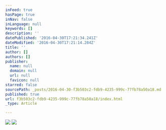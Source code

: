 ```yaml
---
inFeed: true
hasPage: true
inNav: false
inLanguage: null
keywords: []
description: ''
datePublished: '2016-04-30T17:21:34.241Z'
dateModified: '2016-04-30T17:21:14.284Z'
title: ''
author: []
authors: []
publisher:
  name: null
  domain: null
  url: null
  favicon: null
starred: false
sourcePath: _posts/2016-04-30-f3b503c2-fdb9-4235-999c-77fb78a50a18.md
published: true
url: f3b503c2-fdb9-4235-999c-77fb78a50a18/index.html
_type: Article

---
```

![](https://the-grid-user-content.s3-us-west-2.amazonaws.com/d2657c25-667b-4985-ad55-7a26de60c155.png)
![](https://the-grid-user-content.s3-us-west-2.amazonaws.com/a7963eb3-9d2e-4fbb-9ec1-670843ae8af1.png)